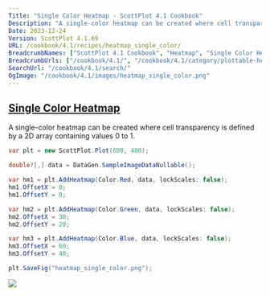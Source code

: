 ```yaml
---
Title: "Single Color Heatmap - ScottPlot 4.1 Cookbook"
Description: "A single-color heatmap can be created where cell transparency is defined by a 2D array containing values 0 to 1."
Date: 2023-12-24
Version: ScottPlot 4.1.69
URL: /cookbook/4.1/recipes/heatmap_single_color/
BreadcrumbNames: ["ScottPlot 4.1 Cookbook", "Heatmap", "Single Color Heatmap"]
BreadcrumbUrls: ["/cookbook/4.1/", "/cookbook/4.1/category/plottable-heatmap", "/cookbook/4.1/recipes/heatmap_single_color/"]
SearchUrl: "/cookbook/4.1/search/"
OgImage: "/cookbook/4.1/images/heatmap_single_color.png"
---
```


<h2><a id='single-color-heatmap' href='/cookbook/4.1/recipes/heatmap_single_color/'>Single Color Heatmap</a></h2>

A single-color heatmap can be created where cell transparency is defined by a 2D array containing values 0 to 1.

```cs
var plt = new ScottPlot.Plot(600, 400);

double?[,] data = DataGen.SampleImageDataNullable();

var hm1 = plt.AddHeatmap(Color.Red, data, lockScales: false);
hm1.OffsetX = 0;
hm1.OffsetY = 0;

var hm2 = plt.AddHeatmap(Color.Green, data, lockScales: false);
hm2.OffsetX = 30;
hm2.OffsetY = 20;

var hm3 = plt.AddHeatmap(Color.Blue, data, lockScales: false);
hm3.OffsetX = 60;
hm3.OffsetY = 40;

plt.SaveFig("heatmap_single_color.png");
```

<img src='../../images/heatmap_single_color.png' class='d-block mx-auto my-5' />


